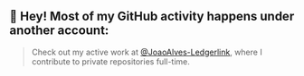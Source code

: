 ## 👋 Hey! Most of my GitHub activity happens under another account:

> Check out my active work at [@JoaoAlves-Ledgerlink](https://github.com/JoaoAlves-Ledgerlink?tab=overview&from=2025-04-01&to=2025-04-25), where I contribute to private repositories full-time.
<!--
**Joao231/Joao231** is a ✨ _special_ ✨ repository because its `README.md` (this file) appears on your GitHub profile.

Here are some ideas to get you started:

- 🔭 I’m currently working on ...
- 🌱 I’m currently learning ...
- 👯 I’m looking to collaborate on ...
- 🤔 I’m looking for help with ...
- 💬 Ask me about ...
- 📫 How to reach me: ...
- 😄 Pronouns: ...
- ⚡ Fun fact: ...
-->
